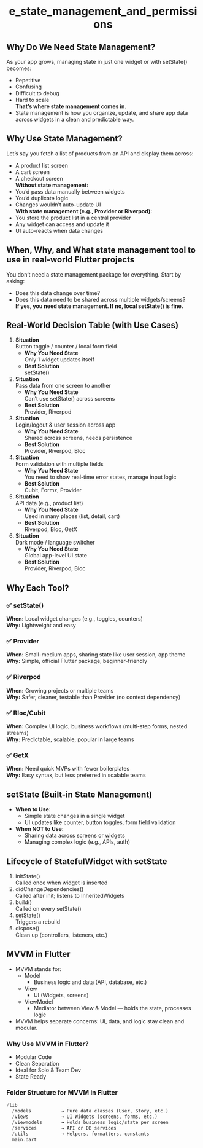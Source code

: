 # <p align="center"> e_state_management_and_permissions </p>

## Why Do We Need State Management?
As your app grows, managing state in just one widget or with setState() becomes:
- Repetitive
- Confusing
- Difficult to debug
- Hard to scale<br>
**That’s where state management comes in.**
- State management is how you organize, update, and share app data across widgets in a clean and predictable way.

## Why Use State Management?
Let’s say you fetch a list of products from an API and display them across:
- A product list screen
- A cart screen
- A checkout screen<br>
**Without state management:**
- You’d pass data manually between widgets
- You’d duplicate logic
- Changes wouldn’t auto-update UI<br>
**With state management (e.g., Provider or Riverpod):**
- You store the product list in a central provider
- Any widget can access and update it
- UI auto-reacts when data changes

## When, Why, and What state management tool to use in real-world Flutter projects
You don’t need a state management package for everything. Start by asking:
- Does this data change over time?
- Does this data need to be shared across multiple widgets/screens?<br>
**If yes, you need state management. If no, local setState() is fine.**

## Real-World Decision Table (with Use Cases)
1. **Situation**<br>
Button toggle / counter / local form field
    - **Why You Need State**<br>
    Only 1 widget updates itself
    - **Best Solution**<br>
    setState()<br>
2. **Situation**<br>
Pass data from one screen to another
    - **Why You Need State**<br>
    Can’t use setState() across screens
    - **Best Solution**<br>
    Provider, Riverpod
3. **Situation**<br>
Login/logout & user session across app
    - **Why You Need State**<br>
    Shared across screens, needs persistence
    - **Best Solution**<br>
    Provider, Riverpod, Bloc
4. **Situation**<br>
Form validation with multiple fields
    - **Why You Need State**<br>
    You need to show real-time error states, manage input logic
    - **Best Solution**<br>
    Cubit, Formz, Provider
5. **Situation**<br>
API data (e.g., product list)
    - **Why You Need State**<br>
    Used in many places (list, detail, cart)
    - **Best Solution**<br>
    Riverpod, Bloc, GetX
6. **Situation**<br>
Dark mode / language switcher
    - **Why You Need State**<br>
    Global app-level UI state	
    - **Best Solution**<br>
    Provider, Riverpod, Bloc

## Why Each Tool?
### ✅ setState()
**When:** Local widget changes (e.g., toggles, counters)<br>
**Why:** Lightweight and easy
### ✅ Provider
**When:** Small–medium apps, sharing state like user session, app theme<br>
**Why:** Simple, official Flutter package, beginner-friendly
### ✅ Riverpod
**When:** Growing projects or multiple teams<br>
**Why:** Safer, cleaner, testable than Provider (no context dependency)
### ✅ Bloc/Cubit
**When:** Complex UI logic, business workflows (multi-step forms, nested streams)<br>
**Why:** Predictable, scalable, popular in large teams
### ✅ GetX
**When:** Need quick MVPs with fewer boilerplates<br>
**Why:** Easy syntax, but less preferred in scalable teams

## setState (Built-in State Management)
- **When to Use:**
    - Simple state changes in a single widget
    - UI updates like counter, button toggles, form field validation<br>
- **When NOT to Use:**
    - Sharing data across screens or widgets
    - Managing complex logic (e.g., APIs, auth)

## Lifecycle of StatefulWidget with setState
1. initState()<br>
Called once when widget is inserted
2. didChangeDependencies()<br>
Called after init; listens to InheritedWidgets
3. build()<br>
Called on every setState()
4. setState()<br>
Triggers a rebuild
5. dispose()<br>
Clean up (controllers, listeners, etc.)

## MVVM in Flutter
- MVVM stands for:
    - Model	
        - Business logic and data (API, database, etc.)
    - View	
        - UI (Widgets, screens)
    - ViewModel	
        - Mediator between View & Model — holds the state, processes logic
- MVVM helps separate concerns: UI, data, and logic stay clean and modular.
### Why Use MVVM in Flutter?
- Modular Code	
- Clean Separation
- Ideal for Solo & Team Dev
- State Ready
### Folder Structure for MVVM in Flutter
```dart
/lib
  /models           → Pure data classes (User, Story, etc.)
  /views            → UI Widgets (screens, forms, etc.)
  /viewmodels       → Holds business logic/state per screen
  /services         → API or DB services
  /utils            → Helpers, formatters, constants
  main.dart
```
